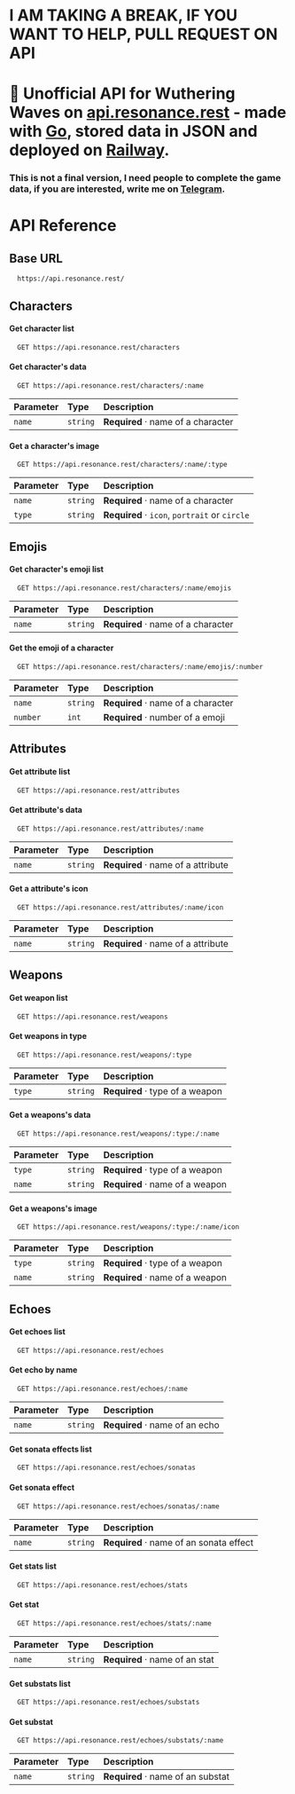 <h1>I AM TAKING A BREAK, IF YOU WANT TO HELP, PULL REQUEST ON API</h1>

# 🔗 Unofficial API for Wuthering Waves on [**api.resonance.rest**](https://api.resonance.rest) - made with [**Go**](https://go.dev/), stored data in **JSON** and deployed on [**Railway**](https://railway.app).

### This is **not** a final version, I need people to complete the game data, if you are interested, write me on [**Telegram**](https://t.me/whosneksio).


# API Reference

## Base URL

```http
  https://api.resonance.rest/
```

## Characters

#### Get character list

```http
  GET https://api.resonance.rest/characters
```

#### Get character's data

```http
  GET https://api.resonance.rest/characters/:name
```

| Parameter | Type     | Description                          |
| :-------- | :------- | :----------------------------------- |
| `name`    | `string` | **Required** · name of a character   |

#### Get a character's image

```http
  GET https://api.resonance.rest/characters/:name/:type
```

| Parameter | Type     | Description                                    |
| :-------- | :------- | :----------------------------------------------|
| `name`    | `string` | **Required** · name of a character             |
| `type`    | `string` | **Required** · `icon`, `portrait` or `circle`  |

## Emojis

#### Get character's emoji list

```http
  GET https://api.resonance.rest/characters/:name/emojis
```

| Parameter | Type     | Description                          |
| :-------- | :------- | :----------------------------------- |
| `name`    | `string` | **Required** · name of a character   |

#### Get the emoji of a character

```http
  GET https://api.resonance.rest/characters/:name/emojis/:number
```

| Parameter | Type     | Description                          |
| :-------- | :------- | :----------------------------------- |
| `name`    | `string` | **Required** · name of a character   |
| `number`  | `int`    | **Required** · number of a emoji     |

## Attributes

#### Get attribute list

```http
  GET https://api.resonance.rest/attributes
```

#### Get attribute's data

```http
  GET https://api.resonance.rest/attributes/:name
```

| Parameter | Type     | Description                          |
| :-------- | :------- | :----------------------------------- |
| `name`    | `string` | **Required** · name of a attribute   |

#### Get a attribute's icon

```http
  GET https://api.resonance.rest/attributes/:name/icon
```

| Parameter | Type     | Description                          |
| :-------- | :------- | :----------------------------------- |
| `name`    | `string` | **Required** · name of a attribute   |

## Weapons

#### Get weapon list

```http
  GET https://api.resonance.rest/weapons
```

#### Get weapons in type

```http
  GET https://api.resonance.rest/weapons/:type
```

| Parameter | Type     | Description                          |
| :-------- | :------- | :----------------------------------- |
| `type`    | `string` | **Required** · type of a weapon      |

#### Get a weapons's data

```http
  GET https://api.resonance.rest/weapons/:type:/:name
```

| Parameter | Type     | Description                          |
| :-------- | :------- | :----------------------------------- |
| `type`    | `string` | **Required** · type of a weapon      |
| `name`    | `string` | **Required** · name of a weapon      |

#### Get a weapons's image

```http
  GET https://api.resonance.rest/weapons/:type:/:name/icon
```

| Parameter | Type     | Description                          |
| :-------- | :------- | :----------------------------------- |
| `type`    | `string` | **Required** · type of a weapon      |
| `name`    | `string` | **Required** · name of a weapon      |

## Echoes

#### Get echoes list

```http
  GET https://api.resonance.rest/echoes
```

#### Get echo by name

```http
  GET https://api.resonance.rest/echoes/:name
```

| Parameter | Type     | Description                          |
| :-------- | :------- | :----------------------------------- |
| `name`    | `string` | **Required** · name of an echo       |

#### Get sonata effects list

```http
  GET https://api.resonance.rest/echoes/sonatas
```

#### Get sonata effect

```http
  GET https://api.resonance.rest/echoes/sonatas/:name
```

| Parameter | Type     | Description                             |
| :-------- | :------- | :-------------------------------------- |
| `name`    | `string` | **Required** · name of an sonata effect |

#### Get stats list

```http
  GET https://api.resonance.rest/echoes/stats
```

#### Get stat

```http
  GET https://api.resonance.rest/echoes/stats/:name
```

| Parameter | Type     | Description                             |
| :-------- | :------- | :-------------------------------------- |
| `name`    | `string` | **Required** · name of an stat          |

#### Get substats list

```http
  GET https://api.resonance.rest/echoes/substats
```

#### Get substat

```http
  GET https://api.resonance.rest/echoes/substats/:name
```

| Parameter | Type     | Description                             |
| :-------- | :------- | :-------------------------------------- |
| `name`    | `string` | **Required** · name of an substat       |


